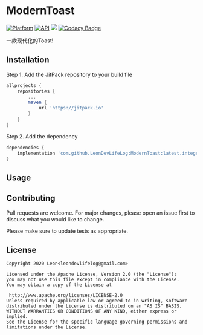 # ModernToast

[![Platform](https://img.shields.io/badge/platform-android-green.svg)](http://developer.android.com/index.html)
[![API](https://img.shields.io/badge/API-14%2B-brightgreen.svg?style=flat)](https://android-arsenal.com/api?level=14)
[![](https://jitpack.io/v/LeonDevLifeLog/ModernToast.svg)](https://jitpack.io/#LeonDevLifeLog/ModernToast)
[![Codacy Badge](https://api.codacy.com/project/badge/Grade/b66bd97e00024675ac1f0df7212e184d)](https://www.codacy.com/manual/LeonDevLifeLog/ModernToast?utm_source=github.com&amp;utm_medium=referral&amp;utm_content=LeonDevLifeLog/ModernToast&amp;utm_campaign=Badge_Grade)

一款现代化的Toast!

## Installation

Step 1. Add the JitPack repository to your build file  
```groovy
allprojects {
    repositories {
        ...
        maven {
            url 'https://jitpack.io'
        }
    }
}
```
Step 2. Add the dependency
```groovy
dependencies {
    implementation 'com.github.LeonDevLifeLog:ModernToast:latest.integration'
}
```
## Usage

## Contributing
Pull requests are welcome. For major changes, please open an issue first to discuss what you would like to change.

Please make sure to update tests as appropriate.

## License

```text
Copyright 2020 Leon<leondevlifelog@gmail.com>

Licensed under the Apache License, Version 2.0 (the "License");
you may not use this file except in compliance with the License.
You may obtain a copy of the License at

 http://www.apache.org/licenses/LICENSE-2.0
Unless required by applicable law or agreed to in writing, software
distributed under the License is distributed on an "AS IS" BASIS,
WITHOUT WARRANTIES OR CONDITIONS OF ANY KIND, either express or implied.
See the License for the specific language governing permissions and
limitations under the License.
```